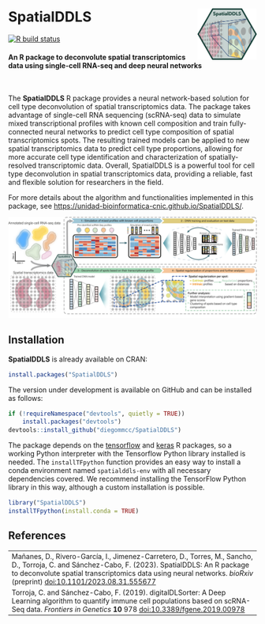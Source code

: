 # **SpatialDDLS** <img src="man/figures/logo.png" align="right" width="120"/>

[![R build status](https://github.com/unidad-bioinformatica-cnic/SpatialDDLS/workflows/R-CMD-check-bioc/badge.svg)](https://github.com/unidad-bioinformatica-cnic/SpatialDDLS/actions) 
<!-- [![codecov.io](https://codecov.io/github/diegommcc/SpatialDDLS/coverage.svg?branch=master)](https://app.codecov.io/gh/diegommcc/SpatialDDLS) -->


<div style="text-align:left">
<span>
<h4>An R package to deconvolute spatial transcriptomics data using single-cell RNA-seq and deep neural networks</h4></span>
</div>

<br>

The **SpatialDDLS** R package provides a neural network-based solution for cell type deconvolution of spatial transcriptomics data. The package takes advantage of single-cell RNA sequencing (scRNA-seq) data to simulate mixed transcriptional profiles with known cell composition and train fully-connected neural networks to predict cell type composition of spatial transcriptomics spots. The resulting trained models can be applied to new spatial transcriptomics data to predict cell type proportions, allowing for more accurate cell type identification and characterization of spatially-resolved transcriptomic data. Overall, SpatialDDLS is a powerful tool for cell type deconvolution in spatial transcriptomics data, providing a reliable, fast and flexible solution for researchers in the field.

For more details about the algorithm and functionalities implemented in this package, see <https://unidad-bioinformatica-cnic.github.io/SpatialDDLS/>.


<img src="man/figures/summary.png"/>

## Installation

**SpatialDDLS** is already available on CRAN: 

```r
install.packages("SpatialDDLS")
```

The version under development is available on GitHub and can be installed as follows:

```r
if (!requireNamespace("devtools", quietly = TRUE))
    install.packages("devtools")
devtools::install_github("diegommcc/SpatialDDLS")
```

The package depends on the [tensorflow](https://cran.r-project.org/package=tensorflow) and [keras](https://cran.r-project.org/package=keras) R packages, so a working Python interpreter with the Tensorflow Python library installed is needed. The `installTFpython` function provides an easy way to install a conda environment named `spatialddls-env` with all necessary dependencies covered. We recommend installing the TensorFlow Python library in this way, although a custom installation is possible.

```r
library("SpatialDDLS")
installTFpython(install.conda = TRUE)
```

<!-- ## Usage

In the following figure, an outline of the package's workflow can be found: 

<img src="man/figures/workflow_readme.png"/> -->


## References

<table>
  <tr><td> Mañanes, D., Rivero-García, I., Jimenez-Carretero, D., Torres, M., Sancho, D., Torroja, C. and Sánchez-Cabo, F. (2023). SpatialDDLS: An R package to deconvolute spatial transcriptomics data using neural networks.
  <i>bioRxiv</i> (preprint)
  <a href='https://doi.org/10.1101/2023.08.31.555677'>doi:10.1101/2023.08.31.555677</a>
  </td></tr>

  <tr><td>Torroja, C. and Sánchez-Cabo, F. (2019). digitalDLSorter: A Deep Learning algorithm to quantify immune cell populations based on scRNA-Seq data.
  <i>Frontiers in Genetics</i>
  <b>10</b> 978
  <a href='https://doi.org/10.3389/fgene.2019.00978'>doi:10.3389/fgene.2019.00978</a>
  </td></tr>
</table>
